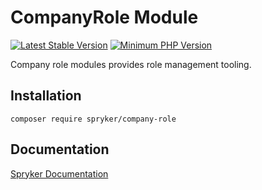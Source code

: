 # CompanyRole Module
[![Latest Stable Version](https://poser.pugx.org/spryker/company-role/v/stable.svg)](https://packagist.org/packages/spryker/company-role)
[![Minimum PHP Version](https://img.shields.io/badge/php-%3E%3D%207.3-8892BF.svg)](https://php.net/)

Company role modules provides role management tooling.

## Installation

```
composer require spryker/company-role
```

## Documentation

[Spryker Documentation](https://academy.spryker.com/developing_with_spryker/module_guide/modules.html)
